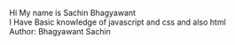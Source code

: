 Hi My name is Sachin Bhagyawant
<br>
I Have Basic knowledge of javascript and css and also html
<br>
Author: Bhagyawant Sachin